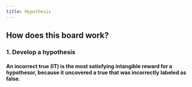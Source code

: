 ```yaml
---
title: Hypothesis
---
```


## How does this board work?
### 1. Develop a hypothesis
#### An incorrect true (IT) is the most satisfying intangible reward for a hypothesor, because it uncovered a true that was incorrectly labeled as false.
###
##
